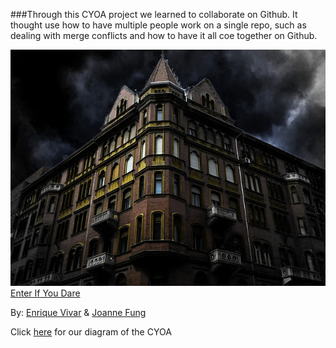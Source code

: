 ###Through this CYOA project we learned to collaborate on Github. It thought use how to have multiple people work on a single repo, such as dealing with merge conflicts and how to have it all coe together on Github.  

 
[<img src="house.jpg">](begin.md)  
[Enter If You Dare](begin.md)


By: [Enrique Vivar](https://github.com/enriquev8884) & [Joanne Fung](https://github.com/JoanneF3188)

Click [here](https://docs.google.com/a/hstat.org/drawings/d/1lxpYAV90RBvsECmLHWS0FILOrofqHql-fyY0usxCD0M/edit?usp=sharing) for our diagram of the CYOA